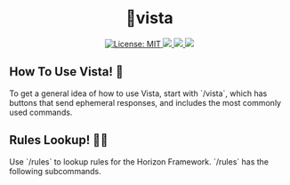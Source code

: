 <h1 align="center"> 🗻vista </h1>

<p align="center">

<a href="https://github.com/dispelll/vista/blob/main/LICENSE/">
<img src="https://img.shields.io/bower/l/vista" alt="License: MIT">
</a>

<a href="https://discord.gg/52EbV5xSVs">
<img src="https://img.shields.io/badge/Discord-Join%20Our%20Server!-blue"
</a>

<a href="https://www.patreon.com/horizonframework?utm_campaign=creatorshare_creator">
<img src=https://img.shields.io/badge/Patreon-Support%20Us!-red>
</a>

<a href="https://bit.ly/3XHIqlf">
<img src=https://img.shields.io/badge/Horizon-IT%202.5.0%20Compatible-blueviolet>
</a>

</p>

<h2 align="left"> How To Use Vista! 🚠</h2>
<p>
To get a general idea of how to use Vista, start with `/vista`, which has buttons that send ephemeral responses, and includes the most commonly used commands. 
</p>
<h2 align="left"> Rules Lookup! 🧑‍⚖️</h2>
<p>
Use `/rules` to lookup rules for the Horizon Framework. `/rules` has the following subcommands. 
</p>



